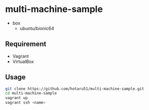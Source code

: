# multi-machine-sample

- box
  - ubuntu/bionic64

## Requirement

- Vagrant
- VirtualBox

## Usage

```sh
git clone https://github.com/hotaru51/multi-machine-sample.git
cd multi-machine-sample
vagrant up
vagrant ssh <name>
```
